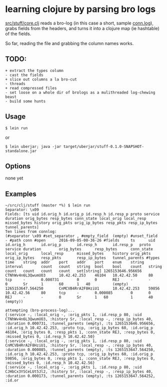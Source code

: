 # learning clojure by parsing bro logs

[src/stuff/core.clj](src/stuff/core.clj) reads a bro-log (in this case a short, sample [conn.log](conn.log)), grabs fields from the headers, and turns it into a clojure map (ie hashtable) of the fields.

So far, reading the file and grabbing the column names works.

## TODO:

    + extract the types column 
    - cast the fields
    + slice out columns a la bro-cut
    - threads
    + read compressed files
    - set loose on a whole dir of brologs as a mulithreaded log-chewing beast
    - build some hunts

## Usage

    $ lein run

or 

    $ lein uberjar; java -jar target/uberjar/stuff-0.1.0-SNAPSHOT-standalone.jar

## Options

none yet

## Examples

```
~/src/clj/stuff (master *%) $ lein run
Separator: \x09
Fields: [ts uid id.orig_h id.orig_p id.resp_h id.resp_p proto service duration orig_bytes resp_bytes conn_state local_orig local_resp missed_bytes history orig_pkts orig_ip_bytes resp_pkts resp_ip_bytes tunnel_parents]
Ten lines from connlog:
(#separator \x09 #set_separator	, #empty_field 	(empty) #unset_field   	- #path	conn #open     	2016-09-05-00-36-26 #fields    	ts     	uid    	id.orig_h      	id.orig_p      	id.resp_h      	id.resp_p	proto   	service	duration       	orig_bytes     	resp_bytes     	conn_state     	local_orig     	local_resp     	missed_bytes   	history	orig_pkts      	orig_ip_bytes  	resp_pkts      	resp_ip_bytes  	tunnel_parents #types     	time   	string 	addr   	port   	addr   	port   	enum   	string 	interval       	count  	count  	string 	bool   	bool   	count  	string 	count  	count  	count  	count  	set[string] 1265153646.956656     	CTNhWv4n6L3QwumUO3     	10.42.42.253   	46104  	10.42.42.50    	80     	tcp    	-      	0.000731       	0      	0      	REJ    	-      	-      	0      	Sr     	1      	60     	1	40      	(empty) 1265153647.564250      	CnMCVB4RrA2F8HziU1     	10.42.42.253   	59856  	10.42.42.56    	80     	tcp    	-      	0.000085       	0      	0      	REJ    	-      	-      	0      	Sr     	1	60      	1      	40     	(empty))

attempting (bro-process-log)...
{:service -, :local_orig -, :orig_pkts 1, :id.resp_p 80, :uid CTNhWv4n6L3QwumUO3, :history Sr, :local_resp -, :resp_ip_bytes 40, :duration 0.000731, :tunnel_parents (empty), :ts 1265153646.956656, :id.orig_h 10.42.42.253, :proto tcp, :orig_ip_bytes 60, :id.orig_p 46104, :orig_bytes 0, :resp_pkts 1, :conn_state REJ, :resp_bytes 0, :missed_bytes 0, :id.resp_h 10.42.42.50}
{:service -, :local_orig -, :orig_pkts 1, :id.resp_p 80, :uid CnMCVB4RrA2F8HziU1, :history Sr, :local_resp -, :resp_ip_bytes 40, :duration 0.000085, :tunnel_parents (empty), :ts 1265153647.564250, :id.orig_h 10.42.42.253, :proto tcp, :orig_ip_bytes 60, :id.orig_p 59856, :orig_bytes 0, :resp_pkts 1, :conn_state REJ, :resp_bytes 0, :missed_bytes 0, :id.resp_h 10.42.42.56}
{:service -, :local_orig -, :orig_pkts 1, :id.resp_p 80, :uid CJHbCx3YSCeLUt5Jl2, :history Sr, :local_resp -, :resp_ip_bytes 40, :duration 0.000173, :tunnel_parents (empty), :ts 1265153647.564252, :id.or
```


